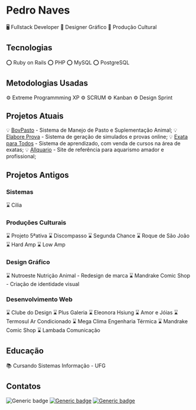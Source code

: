 # Pedro Naves 

🖥 Fullstack Developer
📐 Designer Gráfico
🎸 Produção Cultural


## Tecnologias

⭕️ Ruby on Rails
⭕️ PHP
⭕️ MySQL
⭕️ PostgreSQL

## Metodologias Usadas

⚙ Extreme Programmming XP
⚙ SCRUM
⚙ Kanban
⚙ Design Sprint

## Projetos Atuais

💡 [BovPasto](http://bovpasto.com) - Sistema de Manejo de Pasto e Suplementação Animal;
💡 [Elabore Prova](https://elaboreprovas.com.br) - Sistema de geração de simulados e provas online;
💡 [Exata para Todos](https://exataparatodos.com) - Sistema de aprendizado, com venda de cursos na área de exatas;
💡 [Allquario](https://allquario.com) - Site de referência para aquarismo amador e profissional;


## Projetos Antigos

### Sistemas
⌛️ Cilia 

### Produções Culturais
⌛️ Projeto 5ªativa
⌛️ Discompasso
⌛️ Segunda Chance
⌛️ Roque de São João
⌛️ Hard Amp
⌛️ Low Amp

### Design Gráfico
⌛️ Nutroeste Nutrição Animal - Redesign de marca
⌛️ Mandrake Comic Shop - Criação de identidade visual

### Desenvolvimento Web
⌛️ Clube do Design
⌛️ Plus Galeria
⌛️ Eleonora Hsiung
⌛️ Amor e Jóias
⌛️ Termosul Ar Condicionado
⌛️ Mega Clima Engenharia Térmica
⌛️ Mandrake Comic Shop
⌛️ Lambada Comunicação

## Educação

📚 Cursando Sistemas Informação - UFG

## Contatos

![Generic badge](https://img.shields.io/badge/telefone-(62)&nbsp;99633&nbsp;4685-blue.svg)
[![Generic badge](https://img.shields.io/badge/email-oi@pedronaves.com-green.svg)](https://shields.io/)
[![Generic badge](https://img.shields.io/badge/site-pedronaves.com-purple.svg)](https://pedronaves.com/)
